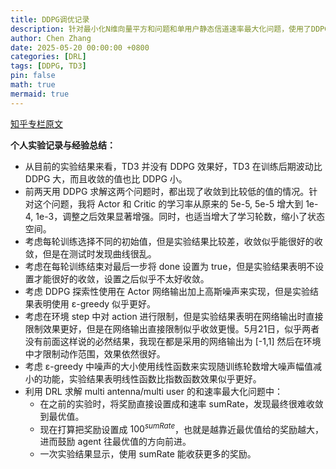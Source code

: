 ```yaml
---
title: DDPG调优记录
description: 针对最小化N维向量平方和问题和单用户静态信道速率最大化问题，使用了DDPG和TD3来求解他们。做了一些实验并得出了一些经验，但是这些经验并不保证正确，还需要进一步验证。
author: Chen Zhang
date: 2025-05-20 00:00:00 +0800
categories: [DRL]
tags: [DDPG, TD3]
pin: false
math: true
mermaid: true
---
```


[知乎专栏原文](https://zhuanlan.zhihu.com/p/84321382)

**个人实验记录与经验总结：**
- 从目前的实验结果来看，TD3 并没有 DDPG 效果好，TD3 在训练后期波动比 DDPG 大，而且收敛的值也比 DDPG 小。
- 前两天用 DDPG 求解这两个问题时，都出现了收敛到比较低的值的情况。针对这个问题，我将 Actor 和 Critic 的学习率从原来的 5e-5, 5e-5 增大到 1e-4, 1e-3，调整之后效果显著增强。同时，也适当增大了学习轮数，缩小了状态空间。
- 考虑每轮训练选择不同的初始值，但是实验结果比较差，收敛似乎能很好的收敛，但是在测试时发现曲线很乱。
- 考虑在每轮训练结束对最后一步将 done 设置为 true，但是实验结果表明不设置才能很好的收敛，设置之后似乎不太好收敛。
- 考虑 DDPG 探索性使用在 Actor 网络输出加上高斯噪声来实现，但是实验结果表明使用 ε-greedy 似乎更好。
- 考虑在环境 step 中对 action 进行限制，但是实验结果表明在网络输出时直接限制效果更好，但是在网络输出直接限制似乎收敛更慢。5月21日，似乎两者没有前面这样说的必然结果，我现在都是采用的网络输出为 [-1,1] 然后在环境中才限制动作范围，效果依然很好。
- 考虑 ε-greedy 中噪声的大小使用线性函数来实现随训练轮数增大噪声幅值减小的功能，实验结果表明线性函数比指数函数效果似乎更好。
- 利用 DRL 求解 multi antenna/multi user 的和速率最大化问题中：
    - 在之前的实验时，将奖励直接设置成和速率 sumRate，发现最终很难收敛到最优值。
    - 现在打算把奖励设置成 $100^{sumRate}$，也就是越靠近最优值给的奖励越大，进而鼓励 agent 往最优值的方向前进。
    - 一次实验结果显示，使用 sumRate 能收获更多的奖励。
